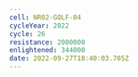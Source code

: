 ```yaml
---
cell: NR02-GOLF-04
cycleYear: 2022
cycle: 26
resistance: 2000000
enlightened: 344000
date: 2022-09-27T18:40:03.705Z
---
```

